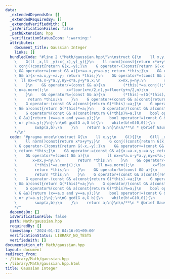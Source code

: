 ```yaml
---
data:
  _extendedDependsOn: []
  _extendedRequiredBy: []
  _extendedVerifiedWith: []
  _isVerificationFailed: false
  _pathExtension: hpp
  _verificationStatusIcon: ':warning:'
  attributes:
    document_title: Gaussian Integer
    links: []
  bundledCode: "#line 2 \"Math/gaussian.hpp\"\n\nstruct G{\n    ll x,y;\n    G(){}\n\
    \    G(ll _x,ll _y):x(_x),y(_y){}\n    ll norm()const{return x*x+y*y;}\n    G\
    \ conj()const{return G(x,-y);}\n    G operator-()const{return G(-x,-y);}\n   \
    \ G& operator+=(const G& a){x+=a.x,y+=a.y; return *this;}\n    G& operator-=(const\
    \ G& a){x-=a.x,y-=a.y; return *this;}\n    G& operator*=(const G& a){\n      \
    \  ll nx=x*a.x-y*a.y,ny=x*a.y+y*a.x;\n        x=nx,y=ny;\n        return *this;\n\
    \    }\n    G& operator/=(const G& a){\n        (*this)*=a.conj();\n        ll\
    \ n=a.norm();\n        x=floor(x+n/2,n),y=floor(y+n/2,n);\n        return *this;\n\
    \    }\n    G& operator%=(const G& a){\n        (*this)-=(G(*this)/a)*a;\n   \
    \     return *this;\n    }\n    G operator+(const G& a)const{return G(*this)+=a;}\n\
    \    G operator-(const G& a)const{return G(*this)-=a;}\n    G operator*(const\
    \ G& a)const{return G(*this)*=a;}\n    G operator/(const G& a)const{return G(*this)/=a;}\n\
    \    G operator%(const G& a)const{return G(*this)%=a;}\n    bool operator==(const\
    \ G &a){return (x==a.x and y==a.y);}\n    bool operator!=(const G &a){return (x!=a.x\
    \ or y!=a.y);}\n};\n\nG gcd(G a,G b){\n    while(b!=G(0,0)){\n        a%=b;\n\
    \        swap(a,b);\n    }\n    return a;\n}\n\n/**\n * @brief Gaussian Integer\n\
    */\n"
  code: "#pragma once\n\nstruct G{\n    ll x,y;\n    G(){}\n    G(ll _x,ll _y):x(_x),y(_y){}\n\
    \    ll norm()const{return x*x+y*y;}\n    G conj()const{return G(x,-y);}\n   \
    \ G operator-()const{return G(-x,-y);}\n    G& operator+=(const G& a){x+=a.x,y+=a.y;\
    \ return *this;}\n    G& operator-=(const G& a){x-=a.x,y-=a.y; return *this;}\n\
    \    G& operator*=(const G& a){\n        ll nx=x*a.x-y*a.y,ny=x*a.y+y*a.x;\n \
    \       x=nx,y=ny;\n        return *this;\n    }\n    G& operator/=(const G& a){\n\
    \        (*this)*=a.conj();\n        ll n=a.norm();\n        x=floor(x+n/2,n),y=floor(y+n/2,n);\n\
    \        return *this;\n    }\n    G& operator%=(const G& a){\n        (*this)-=(G(*this)/a)*a;\n\
    \        return *this;\n    }\n    G operator+(const G& a)const{return G(*this)+=a;}\n\
    \    G operator-(const G& a)const{return G(*this)-=a;}\n    G operator*(const\
    \ G& a)const{return G(*this)*=a;}\n    G operator/(const G& a)const{return G(*this)/=a;}\n\
    \    G operator%(const G& a)const{return G(*this)%=a;}\n    bool operator==(const\
    \ G &a){return (x==a.x and y==a.y);}\n    bool operator!=(const G &a){return (x!=a.x\
    \ or y!=a.y);}\n};\n\nG gcd(G a,G b){\n    while(b!=G(0,0)){\n        a%=b;\n\
    \        swap(a,b);\n    }\n    return a;\n}\n\n/**\n * @brief Gaussian Integer\n\
    */"
  dependsOn: []
  isVerificationFile: false
  path: Math/gaussian.hpp
  requiredBy: []
  timestamp: '2024-01-12 04:16:01+09:00'
  verificationStatus: LIBRARY_NO_TESTS
  verifiedWith: []
documentation_of: Math/gaussian.hpp
layout: document
redirect_from:
- /library/Math/gaussian.hpp
- /library/Math/gaussian.hpp.html
title: Gaussian Integer
---
```

